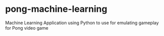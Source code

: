# pong-machine-learning
Machine Learning Application using Python to use for emulating gameplay for Pong video game
